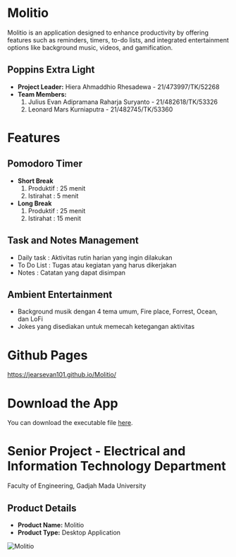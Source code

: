# Molitio
Molitio is an application designed to enhance productivity by offering features such as reminders, timers, to-do lists, and integrated entertainment options like background music, videos, and gamification.

## Poppins Extra Light
- **Project Leader:** Hiera Ahmaddhio Rhesadewa - 21/473997/TK/52268
- **Team Members:**
  1. Julius Evan Adipramana Raharja Suryanto - 21/482618/TK/53326
  2. Leonard Mars Kurniaputra - 21/482745/TK/53360
# Features
## Pomodoro Timer
- **Short Break**
  1. Produktif : 25 menit
  2. Istirahat : 5 menit
- **Long Break**
  1. Produktif : 25 menit
  2. Istirahat : 15 menit
## Task and Notes Management
- Daily task : Aktivitas rutin harian yang ingin dilakukan 
- To Do List : Tugas atau kegiatan yang harus dikerjakan 
- Notes : Catatan yang dapat disimpan
## Ambient Entertainment
- Background musik dengan 4 tema umum, Fire place, Forrest, Ocean, dan LoFi
- Jokes yang disediakan untuk memecah ketegangan aktivitas
# Github Pages
https://jearsevan101.github.io/Molitio/
# Download the App
You can download the executable file [here](https://drive.google.com/file/d/1WafaGBeWaCkGsDNAXs3MBqbqweFoZ_ib/view?usp=sharing).

# Senior Project - Electrical and Information Technology Department
Faculty of Engineering, Gadjah Mada University
## Product Details
- **Product Name:** Molitio
- **Product Type:** Desktop Application

![Molitio](https://github.com/jearsevan101/Molitio/assets/111979263/91b83c47-8196-4c0e-a2ad-137c23a1c8ad)

